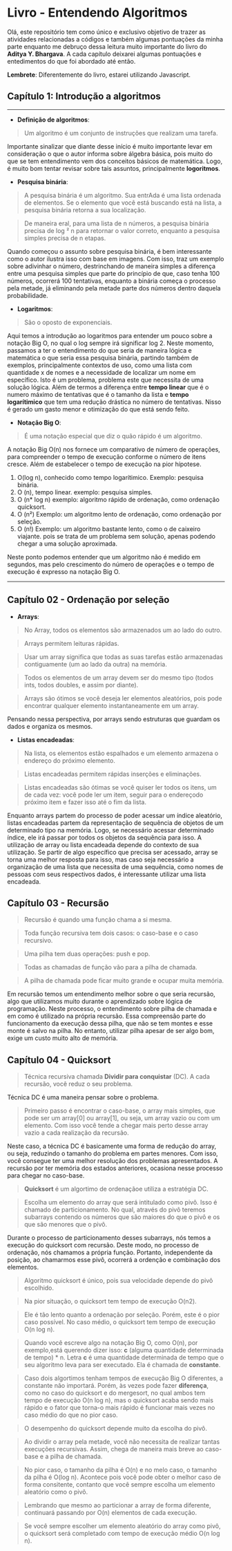 # Livro - **Entendendo Algoritmos**

Olá, este repositório tem como único e exclusivo objetivo de trazer as atividades relacionadas a códigos e também algumas pontuações da minha parte enquanto me debruço dessa leitura muito importante do livro do **Aditya Y. Bhargava**. A cada capítulo deixarei algumas pontuações e entedimentos do que foi abordado até então. 

**Lembrete**: Diferentemente do livro, estarei utilizando Javascript.

## Capítulo 1: **Introdução a algoritmos**
-----
* **Definição de algoritmos**:
> Um algoritmo é um conjunto de instruções que realizam uma tarefa.

Importante sinalizar que diante desse início é muito importante levar em consideração o que o autor informa sobre álgebra básica, pois muito do que se tem entendimento vem dos conceitos básicos de matemática. Logo, é muito bom tentar revisar sobre tais assuntos, principalmente **logoritmos**.

* **Pesquisa binária**:
> A pesquisa binária é um algoritmo. Sua entrAda é uma lista ordenada de elementos. Se o elemento que você está buscando está na lista, a pesquisa binária retorna a sua localização.

> De maneira eral, para uma lista de n números, a pesquisa binária precisa de log ² n para retornar o valor correto, enquanto a pesquisa simples precisa de n etapas.

Quando começou o assunto sobre pesquisa binária, é bem interessante como o autor ilustra isso com base em imagens. Com isso, traz um exemplo sobre adivinhar o número, destrinchando de maneira simples a diferença entre uma pesquisa simples que parte do princípio de que, caso tenha 100 números, ocorrerá 100 tentativas, enquanto a binária começa o processo pela metade, já eliminando pela metade parte dos números dentro daquela probabilidade.

* **Logaritmos**:
> São o oposto de exponenciais.

Aqui temos a introdução ao logaritmos para entender um pouco sobre a notação Big O, no qual o log sempre irá significar log 2. Neste momento, passamos a ter o entendimento do que seria de maneira lógica e matemática o que seria essa pesquisa binária, partindo também de exemplos, principalmente contextos de uso, como uma lista com quantidade x de nomes e a necessidade de localizar um nome em específico. Isto é um problema, problema este que necessita de uma solução lógica. Além de termos a diferença entre **tempo linear** que é o numero máximo de tentativas que é o tamanho da lista e **tempo logarítimico** que tem uma redução drástica no número de tentativas. Nisso é gerado um gasto menor e otimização do que está sendo feito.

* **Notação Big O**:
> É uma notação especial que diz o quão rápido é um algoritmo.

A notação Big O(n) nos fornece um comparativo de número de operações, para compreender o tempo de execução conforme o número de itens cresce. Além de estabelecer o tempo de execução na pior hípotese.

1. O(log n), conhecido como tempo logarítimico. Exemplo: pesquisa binária.
2. O (n), tempo linear. exemplo: pesquisa simples.
3. O (n* log n) exemplo: algoritmo rápido de ordenação, como ordenação quicksort.
4. O (n²) Exemplo: um algoritmo lento de ordenação, como ordenação por seleção.
5. O (n!) Exemplo: um algoritmo bastante lento, como o de caixeiro viajante. pois se trata de um problema sem solução, apenas podendo chegar a uma solução aproximada.

Neste ponto podemos entender que um algoritmo não é medido em segundos, mas pelo crescimento do número de operações e o tempo de execução é expresso na notação Big O.

---
## **Capítulo 02 - Ordenação por seleção**

* **Arrays**:

> No Array, todos os elementos são armazenados um ao lado do outro.

>Arrays permitem leituras rápidas.

> Usar um array significa que todas as suas tarefas estão armazenadas contiguamente (um ao lado da outra) na memória.

> Todos os elementos de um array devem ser do mesmo tipo (todos ints, todos doubles, e assim por diante).

> Arrays são ótimos se você deseja ler elementos aleatórios, pois pode encontrar qualquer elemento instantaneamente em um array.

Pensando nessa perspectiva, por arrays sendo estruturas que guardam os dados e organiza os mesmos. 

* **Listas encadeadas**:

> Na lista, os elementos estão espalhados e um elemento armazena o endereço do próximo elemento.

> Listas encadeadas permitem rápidas inserções e eliminações.

> Listas encadeadas são ótimas se você quiser ler todos os itens, um de cada vez: você pode ler um item, seguir para o endereçodo próximo item e fazer isso até o fim da lista.

Enquanto arrays partem do processo de poder acessar um índice aleatório, listas encadeadas partem da representação de sequência de objetos de um determinado tipo na memória. Logo, se necessário acessar determinado índice, ele irá passar por todos os objetos da sequência para isso.  A utilização de array ou lista encadeada depende do contexto de sua utilização.  Se partir de algo específico que precisa ser acessado, array se torna uma melhor resposta para isso, mas caso seja necessário a organização de uma lista que necessita de uma sequência, como nomes de pessoas com seus respectivos dados, é interessante utilizar uma lista encadeada.

## **Capítulo 03 - Recursão**

> Recursão é quando uma função chama a si mesma.

> Toda função recursiva tem dois casos: o caso-base e o caso recursivo.

> Uma pilha tem duas operações: push e pop.

> Todas as chamadas de função vão para a pilha de chamada.

> A pilha de chamada pode ficar muito grande e ocupar muita memória.

Em recursão temos um entendimento melhor sobre o que seria recursão, algo que utilizamos muito durante o aprendizado sobre lógica de programação. Neste processo, o entendimento sobre pilha de chamada e em como é utilizado na própria recursão. Essa compreensão parte do funcionamento da execução dessa pilha, que não se tem montes e esse monte é salvo na pilha. No entanto, utilizar pilha apesar de ser algo bom, exige um custo muito alto de memória.

## Capítulo 04 - Quicksort

> Técnica recursiva chamada **Dividir para conquistar** (DC). A cada recursão, você reduz o seu problema.

Técnica DC é uma maneira pensar sobre o problema.

> Primeiro passo é encontrar o caso-base, o array mais simples, que pode ser um array[0] ou array[1], ou seja, um array vazio ou com um elemento. Com isso você tende a chegar mais perto desse array vazio a cada realização da recursão.

Neste caso, a técnica DC é basicamente uma forma de redução do array, ou seja, reduzindo o tamanho do problema em partes menores. Com isso, você consegue ter uma melhor resolução dos problemas apresentados. A recursão por ter memória dos estados anteriores, ocasiona nesse processo para chegar no caso-base.

> **Quicksort** é um algortimo de ordenaçãoe utiliza a estratégia DC.

> Escolha um elemento do array que será intitulado como pivô. Isso é chamado de particionamento. No qual, através do pivô teremos subarrays contendo os números que são maiores do que o pivô e os que são menores que o pivô. 

Durante o processo de particionamento desses subarrays, nós temos a execução do quicksort com recursão. Deste modo, no processo de ordenação, nós chamamos a própria função. Portanto, independente da posição, ao chamarmos esse pivô, ocorrerá a ordenção e combinação dos elementos.

> Algoritmo quicksort é único, pois sua velocidade depende do pivô escolhido.

> Na pior situação, o quicksort tem tempo de execução O(n2).

> Ele é tão lento quanto a ordenação por seleção. Porém, este é o pior caso possível. No caso médio, o quicksort tem tempo de execução O(n log n).

> Quando você escreve algo na notação Big O, como O(n), por exemplo,está querendo dizer isso: **c** (alguma quantidade determinada de tempo) * n. Letra **c** é uma quantidade determinada de tempo que o seu algoritmo leva para ser executado. Ela é chamada de **constante**.

> Caso dois algortimos tenham tempos de execução Big O diferentes, a constante não importará. Porém, às vezes pode fazer **diferença**, como no caso do quicksort e do mergesort, no qual ambos tem tempo de execução O(n log n), mas o quicksort acaba sendo mais rápido e o fator que torna-o mais rápido é funcionar mais vezes no caso médio do que no pior caso.

> O desempenho do quicksort depende muito da escolha do pivô.

> Ao dividir o array pela metade, você não necessita de realizar tantas execuções recursivas. Assim, chega de maneira mais breve ao caso-base e a pilha de chamada.

> No pior caso, o tamanho da pilha é O(n) e no melo caso, o tamanho da pilha é O(log n). Acontece pois você pode obter o melhor caso de forma consitente, contanto que você sempre escolha um elemento aleatório como o pivô.

> Lembrando que mesmo ao particionar a array de forma diferente, continuará passando por O(n) elementos de cada execução.

> Se você sempre escolher um elemento aleatório do array como pivô, o quicksort será completado com tempo de execução médio O(n log n).
